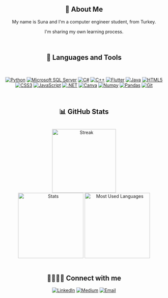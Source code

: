 <section align="center">
<div class="markdown-heading" dir="auto">
  <h2 align="center" class="heading-element" dir="auto">💫 About Me</h2>
  <a id="user-content--languages-and-tools" class="anchor" aria-label="Permalink: 💫 About Me" href="#-languages-and-tools"></a>
  <p dir="auto"> My name is Suna and I'm a computer engineer student, from Turkey. <p/>
  <p dir="auto"> I'm sharing my own learning process. <p/>
</div>
</section>


<section align="center">
<br>
<div class="markdown-heading" dir="auto">
  <h2 align="center" class="heading-element" dir="auto">🧰 Languages and Tools</h2>
  <a id="user-content--languages-and-tools" class="anchor" aria-label="Permalink: 🧰 Languages and Tools" href="#-languages-and-tools"></a>
</div>
<br>
<p dir="auto">
  <a href="https://www.python.org/" target="_blank" rel="noopener noreferrer"><img src="https://img.shields.io/badge/Python-3776AB?style=for-the-badge&logo=python&logoColor=white" alt="Python" /></a>
  <a href="https://www.microsoft.com/en-us/sql-server" target="_blank" rel="noopener noreferrer"><img src="https://img.shields.io/badge/Microsoft_SQL_Server-CC2927?style=for-the-badge&logo=microsoft-sql-server&logoColor=white" alt="Microsoft SQL Server" /></a>
  <a href="https://learn.microsoft.com/en-us/dotnet/csharp/" target="_blank" rel="noopener noreferrer"><img src="https://img.shields.io/badge/C%23-239120?style=for-the-badge&logo=csharp&logoColor=white" alt="C#" /></a>
  <a href="https://isocpp.org/" target="_blank" rel="noopener noreferrer"><img src="https://img.shields.io/badge/C++-00599C?style=for-the-badge&logo=cplusplus&logoColor=white" alt="C++" /></a>
  <a href="https://flutter.dev/" target="_blank" rel="noopener noreferrer"><img src="https://img.shields.io/badge/Flutter-02569B?style=for-the-badge&logo=flutter&logoColor=white" alt="Flutter" /></a>
  <a href="https://www.java.com/" target="_blank" rel="noopener noreferrer"><img src="https://img.shields.io/badge/Java-007396?style=for-the-badge&logo=java&logoColor=white" alt="Java" /></a>
  <a href="https://developer.mozilla.org/en-US/docs/Web/HTML" target="_blank" rel="noopener noreferrer"><img src="https://img.shields.io/badge/HTML5-E34F26?style=for-the-badge&logo=html5&logoColor=white" alt="HTML5" /></a>
  <a href="https://developer.mozilla.org/en-US/docs/Web/CSS" target="_blank" rel="noopener noreferrer"><img src="https://img.shields.io/badge/CSS3-1572B6?style=for-the-badge&logo=css3&logoColor=white" alt="CSS3" /></a>
  <a href="https://www.javascript.com/" target="_blank" rel="noopener noreferrer"><img src="https://img.shields.io/badge/JavaScript-F7DF1E?style=for-the-badge&logo=javascript&logoColor=black" alt="JavaScript" /></a>
  <a href="https://dotnet.microsoft.com/" target="_blank" rel="noopener noreferrer"><img src="https://img.shields.io/badge/.NET-512BD4?style=for-the-badge&logo=dotnet&logoColor=white" alt=".NET" /></a>
  <a href="https://www.canva.com/" target="_blank" rel="noopener noreferrer"><img src="https://img.shields.io/badge/Canva-00C4CC?style=for-the-badge&logo=canva&logoColor=white" alt="Canva" /></a>
  <a href="https://numpy.org/" target="_blank" rel="noopener noreferrer"><img src="https://img.shields.io/badge/Numpy-013243?style=for-the-badge&logo=numpy&logoColor=white" alt="Numpy" /></a>
  <a href="https://pandas.pydata.org/" target="_blank" rel="noopener noreferrer"><img src="https://img.shields.io/badge/Pandas-150458?style=for-the-badge&logo=pandas&logoColor=white" alt="Pandas" /></a>
  <a href="https://git-scm.com/" target="_blank" rel="noopener noreferrer"><img src="https://img.shields.io/badge/Git-F05032?style=for-the-badge&logo=git&logoColor=white" alt="Git" /></a>
</p>
</section>



<section align="center">
<br>
<div class="markdown-heading" dir="auto" align-items: center;>
  <h2 align="center" class="heading-element" dir="auto">📊 GitHub Stats</h2>
  <a id="user-content--languages-and-tools" class="anchor" aria-label="Permalink: 📊 GitHub Stats" href="#-languages-and-tools"></a>
</div>
<br>
  <a href="https://git.io/streak-stats">
    <img alt="Streak" src="https://streak-stats.vercel.app?user=suna-slgl&theme=tokyonight&hide_border=true&background=FFFFFF00&date_format=j%20M%5B%20Y%5D&" height="200rem" />
  </a>
  <br>
 
  <img alt="Stats" src="http://github-readme-stats.vercel.app/api?username=suna-slgl&theme=tokyonight&hide_border=true&bg_color=00000000" height="205rem"/>
  <img alt="Most Used Languages" src="https://github-readme-stats.vercel.app/api/top-langs/?username=suna-slgl&langs_count=6&theme=tokyonight&hide_border=true&bg_color=00000000" height="205rem"/>
  
  
</section>





<section align="center"> 
<br>
  <div class="markdown-heading" dir="auto">
    <h2 class="heading-element" dir="auto">🫱🏼‍🫲🏼 Connect with me</h2>
    <a id="user-content--connect-with-me" class="anchor" aria-label="Permalink: 🫱🏼‍🫲🏼 Connect with me" href="#-connect-with-me"></a>
  </div>
  <p dir="auto">
    <a href="https://www.linkedin.com/in/suna-s/" rel="nofollow"><img src="https://img.shields.io/badge/LinkedIn-%230077B5.svg?style=for-the-badge&logo=linkedin&logoColor=white" alt="LinkedIn" /></a>
    <a href="https://medium.com/@suna_" rel="nofollow"><img src="https://img.shields.io/badge/Medium-12100E?style=for-the-badge&logo=medium&logoColor=white" alt="Medium" /></a>
    <a href="mailto:sunasalgali@outlook.com" rel="nofollow"><img src="https://img.shields.io/badge/Email-0078D4?style=for-the-badge&logo=microsoft-outlook&logoColor=white" alt="Email" /></a>
  </p>
<br/>
</section>


<!-- Proudly created with GPRM ( https://gprm.itsvg.in ) -->
